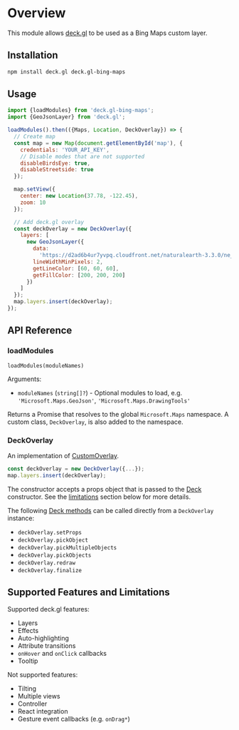 # Overview

This module allows [deck.gl](https://deck.gl) to be used as a Bing Maps custom layer.

## Installation

```bash
npm install deck.gl deck.gl-bing-maps
```

## Usage

```js
import {loadModules} from 'deck.gl-bing-maps';
import {GeoJsonLayer} from 'deck.gl';

loadModules().then(({Maps, Location, DeckOverlay}) => {
  // Create map
  const map = new Map(document.getElementById('map'), {
    credentials: 'YOUR_API_KEY',
    // Disable modes that are not supported
    disableBirdsEye: true,
    disableStreetside: true
  });

  map.setView({
    center: new Location(37.78, -122.45),
    zoom: 10
  });

  // Add deck.gl overlay
  const deckOverlay = new DeckOverlay({
    layers: [
      new GeoJsonLayer({
        data:
          'https://d2ad6b4ur7yvpq.cloudfront.net/naturalearth-3.3.0/ne_50m_admin_0_scale_rank.geojson',
        lineWidthMinPixels: 2,
        getLineColor: [60, 60, 60],
        getFillColor: [200, 200, 200]
      })
    ]
  });
  map.layers.insert(deckOverlay);
});
```

## API Reference

### loadModules

`loadModules(moduleNames)`

Arguments:

- `moduleNames` (`string[]?`) - Optional modules to load, e.g. `'Microsoft.Maps.GeoJson'`, `'Microsoft.Maps.DrawingTools'`

Returns a Promise that resolves to the global `Microsoft.Maps` namespace. A custom class, `DeckOverlay`, is also added to the namespace.

### DeckOverlay

An implementation of [CustomOverlay](https://docs.microsoft.com/en-us/bingmaps/v8-web-control/map-control-api/customoverlay-class).

```js
const deckOverlay = new DeckOverlay({...});
map.layers.insert(deckOverlay);
```

The constructor accepts a props object that is passed to the [Deck](https://deck.gl/docs/api-reference/core/deck) constructor. See the [limitations](#supported-features-and-limitations) section below for more details.

The following [Deck methods](https://deck.gl/docs/api-reference/core/deck#methods) can be called directly from a `DeckOverlay` instance:

- `deckOverlay.setProps`
- `deckOverlay.pickObject`
- `deckOverlay.pickMultipleObjects`
- `deckOverlay.pickObjects`
- `deckOverlay.redraw`
- `deckOverlay.finalize`

## Supported Features and Limitations

Supported deck.gl features:

- Layers
- Effects
- Auto-highlighting
- Attribute transitions
- `onHover` and `onClick` callbacks
- Tooltip

Not supported features:

- Tilting
- Multiple views
- Controller
- React integration
- Gesture event callbacks (e.g. `onDrag*`)
